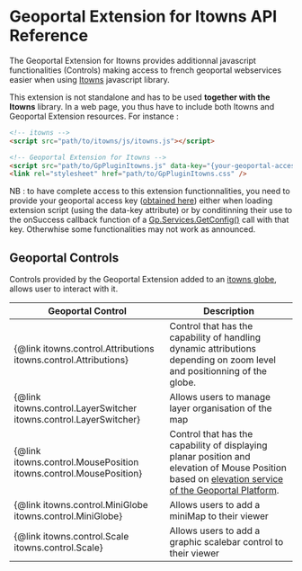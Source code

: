 # Geoportal Extension for Itowns API Reference

The Geoportal Extension for Itowns provides additionnal javascript functionalities (Controls) making access to french geoportal webservices easier when using <a href="http://www.itowns-project.org">Itowns</a> javascript library.

This extension is not standalone and has to be used **together with the Itowns** library. In a web page, you thus have to include both Itowns and Geoportal Extension resources. For instance :


``` html
<!-- itowns -->
<script src="path/to/itowns/js/itowns.js"></script>

<!-- Geoportal Extension for Itowns -->
<script src="path/to/GpPluginItowns.js" data-key="{your-geoportal-access-key}"></script>
<link rel="stylesheet" href="path/to/GpPluginItowns.css" />
```

NB : to have complete access to this extension functionnalities, you need to provide your geoportal access key (<a href="http://professionnels.ign.fr/ign/contrats" target="_blank">obtained here</a>) either when loading extension script (using the data-key attribute) or by conditinning their use to the onSuccess callback function of a <a href="http://ignf.github.io/geoportal-access-lib/latest/jsdoc/module-Services.html#~getConfig" target="_blank">Gp.Services.GetConfig()</a> call with that key. Otherwhise some functionalities may not work as announced.


## Geoportal Controls

Controls provided by the Geoportal Extension added to an <a href="http://www.itowns-project.org/itowns/examples/globe.html" target="_blank">itowns globe</a>, allows user to interact with it.

| Geoportal Control | Description |
| - | - |
| {@link itowns.control.Attributions itowns.control.Attributions} | Control that has the capability of handling dynamic attributions depending on zoom level and positionning of the globe. |
| {@link itowns.control.LayerSwitcher itowns.control.LayerSwitcher} | Allows users to manage layer organisation of the map |
| {@link itowns.control.MousePosition itowns.control.MousePosition} | Control that has the capability of displaying planar position and elevation of Mouse Position based on <a href="https://geoservices.ign.fr/documentation/geoservices/alti.html" target="_blank">elevation service of the Geoportal Platform</a>. |
| {@link itowns.control.MiniGlobe itowns.control.MiniGlobe} | Allows users to add a miniMap to their viewer |
| {@link itowns.control.Scale itowns.control.Scale} | Allows users to add a graphic scalebar control to their viewer |
